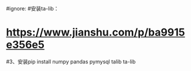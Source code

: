 
#ignore:
#安装ta-lib：
#   https://www.jianshu.com/p/ba9915e356e5
#3、安装pip install numpy pandas pymysql talib ta-lib

